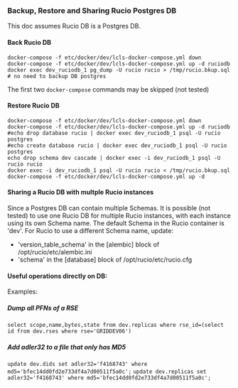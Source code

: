 ### Backup, Restore and Sharing Rucio Postgres DB

This doc assumes Rucio DB is a Postgres DB.

#### Back Rucio DB

```
docker-compose -f etc/docker/dev/lcls-docker-compose.yml down
docker-compose -f etc/docker/dev/lcls-docker-compose.yml up -d ruciodb
docker exec dev_ruciodb_1 pg_dump -U rucio rucio > /tmp/rucio.bkup.sql # no need to backup DB postgres
```
The first two `docker-compose` commands may be skipped (not tested)

#### Restore Rucio DB

```
docker-compose -f etc/docker/dev/lcls-docker-compose.yml down
docker-compose -f etc/docker/dev/lcls-docker-compose.yml up -d ruciodb
#echo drop database rucio | docker exec dev_ruciodb_1 psql -U rucio postgres
#echo create database rucio | docker exec dev_ruciodb_1 psql -U rucio postgres
echo drop schema dev cascade | docker exec -i dev_ruciodb_1 psql -U rucio rucio
docker exec -i dev_ruciodb_1 psql -U rucio rucio < /tmp/rucio.bkup.sql
docker-compose -f etc/docker/dev/lcls-docker-compose.yml up -d
```

#### Sharing a Rucio DB with multple Rucio instances

Since a Postgres DB can contain multiple Schemas. It is possible (not tested) to use one Rucio DB for multiple 
Rucio instances, with each instance using its own Schema name. The default Schema in the Rucio container is 'dev'. 
For Rucio to use a different Schema name, update:
* 'version_table_schema' in the [alembic] block of /opt/rucio/etc/alembic.ini
* 'schema' in the [database] block of /opt/rucio/etc/rucio.cfg

#### Useful operations directly on DB:

Examples:

##### Dump all PFNs of a RSE

`select scope,name,bytes,state from dev.replicas where rse_id=(select id from dev.rses where rse='GRIDDEV06')`

##### Add adler32 to a file that only has MD5

`update dev.dids set adler32='f4168743' where md5='bfec14dd0fd2e733df4a7d00511f5a0c';`
`update dev.replicas set adler32='f4168743' where md5='bfec14dd0fd2e733df4a7d00511f5a0c';`
